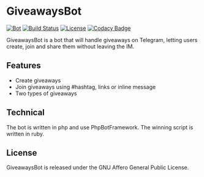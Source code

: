 # GiveawaysBot
[![Bot](https://img.shields.io/badge/Telegram-@Giveaways_Bot-0088cc.svg?style=flat)][Bot]
[![Build Status](https://travis-ci.org/DanySpin97/GiveawaysBot.svg?branch=master)](https://travis-ci.org/DanySpin97/GiveawaysBot)
[![License](https://img.shields.io/badge/license-GNU_AGPLv3-blue.svg?style=plastic)]()
[![Codacy Badge](https://api.codacy.com/project/badge/Grade/530a9bc5044343378976e847687bf33c)](https://www.codacy.com/app/danyspin97/GiveawaysBot?utm_source=github.com&amp;utm_medium=referral&amp;utm_content=DanySpin97/GiveawaysBot&amp;utm_campaign=Badge_Grade)

GiveawaysBot is a bot that will handle giveaways on Telegram, letting users create, join and share them without leaving the IM.

## Features
- Create giveaways
- Join giveaways using #hashtag, links or inline message
- Two types of giveaways

## Technical
The bot is written in php and use PhpBotFramework.
The winning script is written in ruby.

## License
GiveawaysBot is released under the GNU Affero General Public License.

[Bot]: https://telegram.me/Giveaways_Bot
